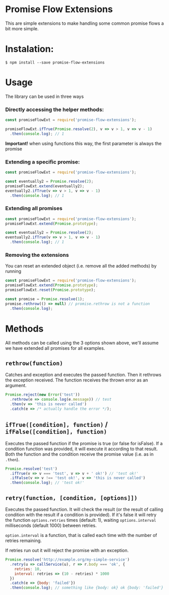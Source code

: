 # Promise Flow Extensions

This are simple extensions to make handling some common promise flows a bit
more simple.

# Instalation:

```
$ npm install --save promise-flow-extensions
```

# Usage

The library can be used in three ways
### Directly accessing the helper methods:
```js
const promiseFlowExt = require('promise-flow-extensions');

promiseFlowExt.ifTrue(Promise.resolve(2), v => v > 1, v => v - 1)
  .then(console.log); // 1
```
**Important!** when using functions this way, the first parameter is always the
promise
### Extending a specific promise:
```js
const promiseFlowExt = require('promise-flow-extensions');

const eventually2 = Promise.resolve(2);
promiseFlowExt.extend(eventually2);
eventually2.ifTrue(v => v > 1, v => v - 1)
  .then(console.log); // 1
```
### Extending all promises
```js
const promiseFlowExt = require('promise-flow-extensions');
promiseFlowExt.extend(Promise.prototype);

const eventually2 = Promise.resolve(2);
eventually2.ifTrue(v => v > 1, v => v - 1)
  .then(console.log); // 1
```

### Removing the extensions
You can reset an extended object (i.e. remove all the added methods) by running
```js
const promiseFlowExt = require('promise-flow-extensions');
promiseFlowExt.extend(Promise.prototype);
promiseFlowExt.reset(Promise.prototype);

const promise = Promise.resolve(1);
promise.rethrow(() => null) // promise.rethrow is not a function
  .then(console.log);
```

# Methods

All methods can be called using the 3 options shown above, we'll assume we have
extended all promises for all examples.

## `rethrow(function)`
Catches and exception and executes the passed function. Then it rethrows the
exception received. The function receives the thrown error as an argument.
```js
Promise.reject(new Error('test'))
  .rethrow(e => console.log(e.message)) // test
  .then(v => 'this is never called')
  .catch(e => /* actually handle the error */);
```

## `ifTrue([condition], function)` / `ifFalse([condition], function)`
Executes the passed function if the promise is true (or false for isFalse).
If a condition function was provided, it will execute it according to that
result. Both the function and the condition receive the promise value
(i.e. as in `.then`).
```js
Promise.resolve('test')
  .ifTrue(v => v === 'test', v => v + ' ok!') // 'test ok!'
  .ifFalse(v => v !== 'test ok!', v => 'this is never called')
  .then(console.log); // 'test ok!'
```

## `retry(function, [condition, [options]])`
Executes the passed function. It will check the result (or the result of calling
condition with the result if a condition is provided). If it's false it will
retry the function `options.retries` times (default: 1), waiting
`options.interval` milliseconds (default 1000) between retries.

`option.interval` is a function, that is called each time with the number of
retries remaining.

If retries run out it will reject the promise with an exception.
```js
Promise.resolve('http://example.org/my-simple-service')
  .retry(u => callService(u), r => r.body === 'ok', {
    retries: 10,
    interval: retries => (10 - retries) * 1000
  })
  .catch(e => {body: 'failed'})
  .then(console.log); // something like {body: ok} ok {body: 'failed'}
```
